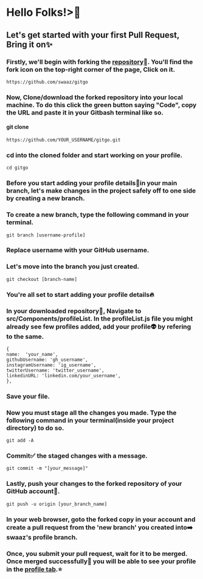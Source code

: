 # Hello Folks!>👐
## Let's get started with your first Pull Request, Bring it on✨
### Firstly, we'll begin with forking the <a href="https://github.com/swaaz/gitgo">repository</a>📂. You'll find the fork icon on the top-right corner of the page, Click on it.
```
https://github.com/swaaz/gitgo
```
### Now, Clone/download the forked repository into your local machine. To do this click the green button saying "Code", copy the URL and paste it in your Gitbash terminal like so.
#### git clone 
```
https://github.com/YOUR_USERNAME/gitgo.git
```
### cd into the cloned folder and start working on your profile.
```
cd gitgo
```
### Before you start adding your profile details<span role="img" aria-label="file">📝</span>in your main branch, let's make changes in the project safely off to one side by creating a new branch.
### To create a new branch, type the following command in your terminal.
```
git branch [username-profile]
```
### Replace username with your GitHub username.
### Let's move into the branch you just created.
```
git checkout [branch-name]
```
### You're all set to start adding your profile details🔥
### In your downloaded repository📂, Navigate to <span>src/Components/profileList</span>. In the <span>profileList.js</span> file you might already see few profiles added, add your profile👽 by refering to the same.

```
{
name:  'your_name',
githubUsername: 'gh_username',
instagramUsername: 'ig_username',
twitterUsername: 'twitter_username',
linkedinURL: 'linkedin.com/your_username',
},
```
### Save your file.
### Now you must stage all the changes you made. Type the following command in your terminal(inside your project directory) to do so.
```
git add -A
```
### Commit✅ the staged changes with a message.
```
git commit -m "[your_message]"
```
### Lastly, push your changes to the forked repository of your GitHub account🚩.
```
git push -u origin [your_branch_name]
```
### In your web browser, goto the forked copy in your account and create a pull request from the 'new branch' you created into➡️ swaaz's profile branch.
### Once, you submit your pull request, wait for it to be merged. Once merged successfully👏 you will be able to see your profile in the <a href="/Profiles">profile tab</a>.⭐
